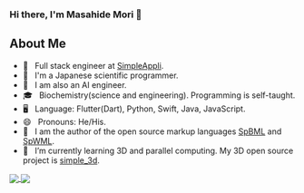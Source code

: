 ### Hi there, I'm Masahide Mori 👋

## About Me
- 🏢 &nbsp; Full stack engineer at [SimpleAppli](https://simpleappli.com/en/index_en.html).<br>
- 🧪 &nbsp; I'm a Japanese scientific programmer.<br>
- 🤖 &nbsp; I am also an AI engineer.<br>
- 🎓 &nbsp; Biochemistry(science and engineering). Programming is self-taught.<br>
- 🖥️ &nbsp; Language: Flutter(Dart), Python, Swift, Java, JavaScript.<br>
- 😄 &nbsp; Pronouns: He/His.<br>
- 📖 &nbsp; I am the author of the open source markup languages [SpBML](https://github.com/MasahideMori-SimpleAppli/simple_block_markup_language) and [SpWML](https://github.com/MasahideMori-SimpleAppli/simple_widget_markup).<br>
- 🌱 &nbsp; I’m currently learning 3D and parallel computing. My 3D open source project is [simple_3d](https://github.com/MasahideMori-SimpleAppli/simple_3d).<br>
<a href="https://github.com/anuraghazra/github-readme-stats">
  <img align="center" src="https://github-readme-stats.vercel.app/api?username=MasahideMori-SimpleAppli&show_icons=true&theme=cobalt" />
</a>
<a href="https://github.com/anuraghazra/github-readme-stats">
  <img align="center" src="https://github-readme-stats.vercel.app/api/top-langs/?username=MasahideMori-SimpleAppli&layout=compact" />
</a>
